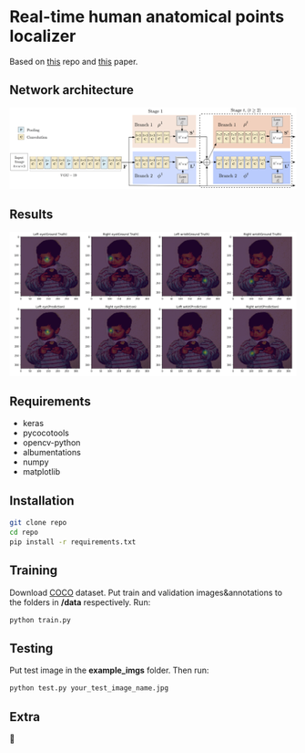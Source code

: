 # Real-time human anatomical points localizer
Based on [this](https://github.com/michalfaber/keras_Realtime_Multi-Person_Pose_Estimation) repo and [this](https://arxiv.org/abs/1611.08050) paper.
## Network architecture
<p align="center">
<img src="https://github.com/futileresistance/KeyPointsDetectionKeras/blob/master/readme/pose_estim_arch.png", width="720">
</p>

## Results
<p align="center">
<img src="https://github.com/futileresistance/KeyPointsDetectionKeras/blob/master/readme/result.png", width="720">
</p>

## Requirements
- keras
- pycocotools
- opencv-python
- albumentations
- numpy
- matplotlib

## Installation
```bash
git clone repo
cd repo
pip install -r requirements.txt
```
## Training
Download [COCO](http://cocodataset.org/#download) dataset. Put train and validation images&annotations to the folders in __/data__ respectively. Run:
```python
python train.py
```
## Testing
Put test image in the __example_imgs__ folder. Then run:
```python
python test.py your_test_image_name.jpg
```
## Extra
:eyes:
